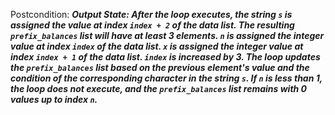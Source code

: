 Postcondition: ***Output State: After the loop executes, the string `s` is assigned the value at index `index + 2` of the data list. The resulting `prefix_balances` list will have at least 3 elements. `n` is assigned the integer value at index `index` of the data list. `x` is assigned the integer value at index `index + 1` of the data list. `index` is increased by 3. The loop updates the `prefix_balances` list based on the previous element's value and the condition of the corresponding character in the string `s`. If `n` is less than 1, the loop does not execute, and the `prefix_balances` list remains with 0 values up to index `n`.***